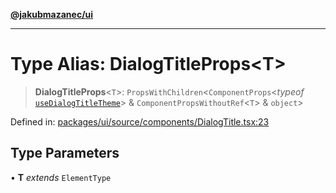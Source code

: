 [**@jakubmazanec/ui**](../README.md)

---

# Type Alias: DialogTitleProps\<T\>

> **DialogTitleProps**\<`T`\>: `PropsWithChildren`\<`ComponentProps`\<_typeof_
> [`useDialogTitleTheme`](../functions/useDialogTitleTheme.md)\> & `ComponentPropsWithoutRef`\<`T`\>
> & `object`\>

Defined in:
[packages/ui/source/components/DialogTitle.tsx:23](https://github.com/jakubmazanec/tools/blob/7c5f40d811171692b72a47160bc33d644201b16a/packages/ui/source/components/DialogTitle.tsx#L23)

## Type Parameters

• **T** _extends_ `ElementType`
